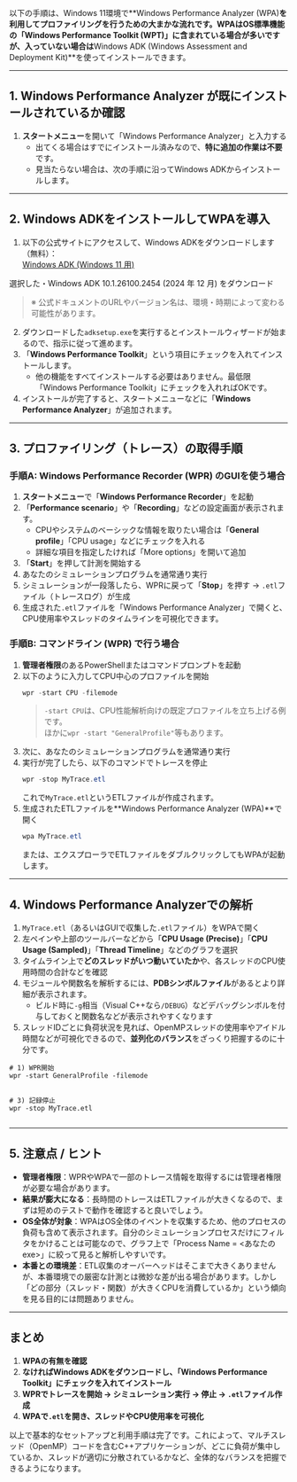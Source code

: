 以下の手順は、Windows 11環境で**Windows Performance Analyzer (WPA)**を利用してプロファイリングを行うための大まかな流れです。WPAはOS標準機能の「Windows Performance Toolkit (WPT)」に含まれている場合が多いですが、入っていない場合は**Windows ADK (Windows Assessment and Deployment Kit)**を使ってインストールできます。

---



## 1. Windows Performance Analyzer が既にインストールされているか確認

1. **スタートメニュー**を開いて「Windows Performance Analyzer」と入力する
   - 出てくる場合はすでにインストール済みなので、**特に追加の作業は不要**です。  
   - 見当たらない場合は、次の手順に沿ってWindows ADKからインストールします。

---

## 2. Windows ADKをインストールしてWPAを導入

1. 以下の公式サイトにアクセスして、Windows ADKをダウンロードします（無料）：  
   [Windows ADK (Windows 11 用)](https://learn.microsoft.com/ja-jp/windows-hardware/get-started/adk-install)

選択した・Windows ADK 10.1.26100.2454 (2024 年 12 月) をダウンロード

   > ※ 公式ドキュメントのURLやバージョン名は、環境・時期によって変わる可能性があります。  
2. ダウンロードした`adksetup.exe`を実行するとインストールウィザードが始まるので、指示に従って進めます。  
3. 「**Windows Performance Toolkit**」という項目にチェックを入れてインストールします。  
   - 他の機能をすべてインストールする必要はありません。最低限「Windows Performance Toolkit」にチェックを入れればOKです。  
4. インストールが完了すると、スタートメニューなどに「**Windows Performance Analyzer**」が追加されます。

---

## 3. プロファイリング（トレース）の取得手順

### 手順A: Windows Performance Recorder (WPR) のGUIを使う場合

1. **スタートメニュー**で「**Windows Performance Recorder**」を起動  
2. 「**Performance scenario**」や「**Recording**」などの設定画面が表示されます。  
   - CPUやシステムのベーシックな情報を取りたい場合は「**General profile**」「CPU usage」などにチェックを入れる  
   - 詳細な項目を指定したければ「More options」を開いて追加  
3. 「**Start**」を押して計測を開始する  
4. あなたのシミュレーションプログラムを通常通り実行  
5. シミュレーションが一段落したら、WPRに戻って「**Stop**」を押す → `.etl`ファイル（トレースログ）が生成  
6. 生成された`.etl`ファイルを「Windows Performance Analyzer」で開くと、CPU使用率やスレッドのタイムラインを可視化できます。

### 手順B: コマンドライン (WPR) で行う場合

1. **管理者権限**のあるPowerShellまたはコマンドプロンプトを起動  
2. 以下のように入力してCPU中心のプロファイルを開始
   ```powershell
   wpr -start CPU -filemode
   ```
   > `-start CPU`は、CPU性能解析向けの既定プロファイルを立ち上げる例です。  
   > ほかに`wpr -start "GeneralProfile"`等もあります。  
3. 次に、あなたのシミュレーションプログラムを通常通り実行  
4. 実行が完了したら、以下のコマンドでトレースを停止
   ```powershell
   wpr -stop MyTrace.etl
   ```
   これで`MyTrace.etl`というETLファイルが作成されます。  
5. 生成されたETLファイルを**Windows Performance Analyzer (WPA)**で開く  
   ```powershell
   wpa MyTrace.etl
   ```
   または、エクスプローラでETLファイルをダブルクリックしてもWPAが起動します。

---

## 4. Windows Performance Analyzerでの解析

1. `MyTrace.etl`（あるいはGUIで収集した`.etl`ファイル）をWPAで開く  
2. 左ペインや上部のツールバーなどから「**CPU Usage (Precise)**」「**CPU Usage (Sampled)**」「**Thread Timeline**」などのグラフを選択  
3. タイムライン上で**どのスレッドがいつ動いていたか**や、各スレッドのCPU使用時間の合計などを確認  
4. モジュールや関数名を解析するには、**PDBシンボルファイル**があるとより詳細が表示されます。  
   - ビルド時に`-g`相当（Visual C++なら`/DEBUG`）などデバッグシンボルを付与しておくと関数名などが表示されやすくなります  
5. スレッドIDごとに負荷状況を見れば、OpenMPスレッドの使用率やアイドル時間などが可視化できるので、**並列化のバランス**をざっくり把握するのに十分です。





```
# 1) WPR開始
wpr -start GeneralProfile -filemode


# 3) 記録停止
wpr -stop MyTrace.etl


```






---

## 5. 注意点 / ヒント

- **管理者権限**：WPRやWPAで一部のトレース情報を取得するには管理者権限が必要な場合があります。  
- **結果が膨大になる**：長時間のトレースはETLファイルが大きくなるので、まずは短めのテストで動作を確認すると良いでしょう。  
- **OS全体が対象**：WPAはOS全体のイベントを収集するため、他のプロセスの負荷も含めて表示されます。自分のシミュレーションプロセスだけにフィルタをかけることは可能なので、グラフ上で「Process Name = <あなたのexe>」に絞って見ると解析しやすいです。  
- **本番との環境差**：ETL収集のオーバーヘッドはそこまで大きくありませんが、本番環境での厳密な計測とは微妙な差が出る場合があります。しかし「どの部分（スレッド・関数）が大きくCPUを消費しているか」という傾向を見る目的には問題ありません。

---

## まとめ

1. **WPAの有無を確認**  
2. **なければWindows ADKをダウンロードし、「Windows Performance Toolkit」にチェックを入れてインストール**  
3. **WPRでトレースを開始 → シミュレーション実行 → 停止 → `.etl`ファイル作成**  
4. **WPAで`.etl`を開き、スレッドやCPU使用率を可視化**  

以上で基本的なセットアップと利用手順は完了です。これによって、マルチスレッド（OpenMP）コードを含むC++アプリケーションが、どこに負荷が集中しているか、スレッドが適切に分散されているかなど、全体的なバランスを把握できるようになります。